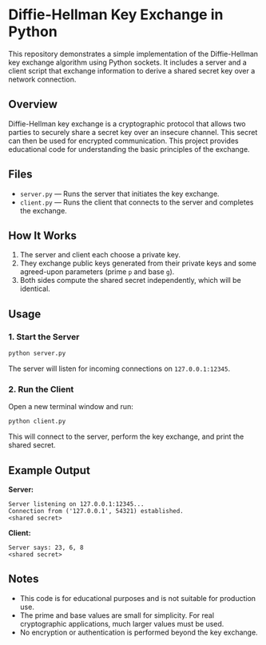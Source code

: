 # Diffie-Hellman Key Exchange in Python

This repository demonstrates a simple implementation of the Diffie-Hellman key exchange algorithm using Python sockets. It includes a server and a client script that exchange information to derive a shared secret key over a network connection.

## Overview

Diffie-Hellman key exchange is a cryptographic protocol that allows two parties to securely share a secret key over an insecure channel. This secret can then be used for encrypted communication. This project provides educational code for understanding the basic principles of the exchange.

## Files

- `server.py` — Runs the server that initiates the key exchange.
- `client.py` — Runs the client that connects to the server and completes the exchange.

## How It Works

1. The server and client each choose a private key.
2. They exchange public keys generated from their private keys and some agreed-upon parameters (prime `p` and base `g`).
3. Both sides compute the shared secret independently, which will be identical.

## Usage

### 1. Start the Server

```bash
python server.py
```

The server will listen for incoming connections on `127.0.0.1:12345`.

### 2. Run the Client

Open a new terminal window and run:

```bash
python client.py
```

This will connect to the server, perform the key exchange, and print the shared secret.

## Example Output

**Server:**
```
Server listening on 127.0.0.1:12345...
Connection from ('127.0.0.1', 54321) established.
<shared secret>
```

**Client:**
```
Server says: 23, 6, 8
<shared secret>
```

## Notes

- This code is for educational purposes and is not suitable for production use.
- The prime and base values are small for simplicity. For real cryptographic applications, much larger values must be used.
- No encryption or authentication is performed beyond the key exchange.
